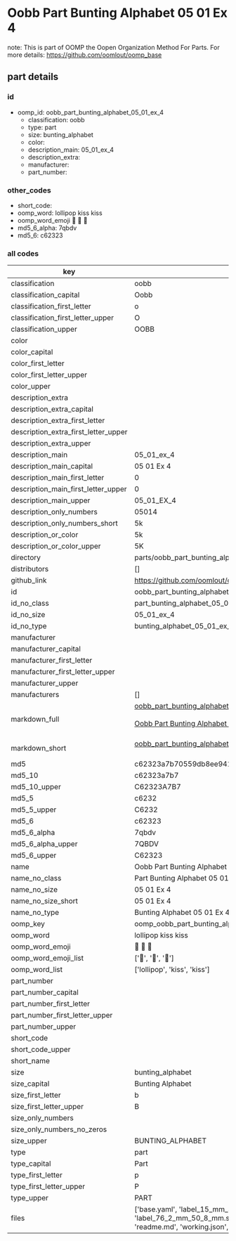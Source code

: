 # Oobb Part Bunting Alphabet 05 01 Ex 4  

note: This is part of OOMP the Oopen Organization Method For Parts. For more details: https://github.com/oomlout/oomp_base

##  part details





### id
* oomp_id: oobb_part_bunting_alphabet_05_01_ex_4
  * classification: oobb
  * type: part
  * size: bunting_alphabet
  * color: 
  * description_main: 05_01_ex_4
  * description_extra: 
  * manufacturer: 
  * part_number: 

### other_codes
* short_code: 
* oomp_word: lollipop kiss kiss
* oomp_word_emoji :lollipop: :kiss: :kiss:
* md5_6_alpha: 7qbdv
* md5_6: c62323

### all codes 
| key | value |  
| --- | --- |  
| classification | oobb |  
| classification_capital | Oobb |  
| classification_first_letter | o |  
| classification_first_letter_upper | O |  
| classification_upper | OOBB |  
| color |  |  
| color_capital |  |  
| color_first_letter |  |  
| color_first_letter_upper |  |  
| color_upper |  |  
| description_extra |  |  
| description_extra_capital |  |  
| description_extra_first_letter |  |  
| description_extra_first_letter_upper |  |  
| description_extra_upper |  |  
| description_main | 05_01_ex_4 |  
| description_main_capital | 05 01 Ex 4 |  
| description_main_first_letter | 0 |  
| description_main_first_letter_upper | 0 |  
| description_main_upper | 05_01_EX_4 |  
| description_only_numbers | 05014 |  
| description_only_numbers_short | 5k |  
| description_or_color | 5k |  
| description_or_color_upper | 5K |  
| directory | parts/oobb_part_bunting_alphabet_05_01_ex_4 |  
| distributors | [] |  
| github_link | https://github.com/oomlout/oomlout_oomp_part_src/tree/main/parts/oobb_part_bunting_alphabet_05_01_ex_4/working |  
| id | oobb_part_bunting_alphabet_05_01_ex_4 |  
| id_no_class | part_bunting_alphabet_05_01_ex_4 |  
| id_no_size | 05_01_ex_4 |  
| id_no_type | bunting_alphabet_05_01_ex_4 |  
| manufacturer |  |  
| manufacturer_capital |  |  
| manufacturer_first_letter |  |  
| manufacturer_first_letter_upper |  |  
| manufacturer_upper |  |  
| manufacturers | [] |  
| markdown_full | [oobb_part_bunting_alphabet_05_01_ex_4](https://github.com/oomlout/oomlout_oomp_part_src/tree/main/parts/oobb_part_bunting_alphabet_05_01_ex_4/working)<br>[](https://github.com/oomlout/oomlout_oomp_part_src/tree/main/parts/oobb_part_bunting_alphabet_05_01_ex_4/working)<br>[Oobb Part Bunting Alphabet 05 01 Ex 4](https://github.com/oomlout/oomlout_oomp_part_src/tree/main/parts/oobb_part_bunting_alphabet_05_01_ex_4/working)<br><br> |  
| markdown_short | [oobb_part_bunting_alphabet_05_01_ex_4](https://github.com/oomlout/oomlout_oomp_part_src/tree/main/parts/oobb_part_bunting_alphabet_05_01_ex_4/working)<br><br> |  
| md5 | c62323a7b70559db8ee941677128eb23 |  
| md5_10 | c62323a7b7 |  
| md5_10_upper | C62323A7B7 |  
| md5_5 | c6232 |  
| md5_5_upper | C6232 |  
| md5_6 | c62323 |  
| md5_6_alpha | 7qbdv |  
| md5_6_alpha_upper | 7QBDV |  
| md5_6_upper | C62323 |  
| name | Oobb Part Bunting Alphabet 05 01 Ex 4 |  
| name_no_class | Part Bunting Alphabet 05 01 Ex 4 |  
| name_no_size | 05 01 Ex 4 |  
| name_no_size_short | 05 01 Ex 4 |  
| name_no_type | Bunting Alphabet 05 01 Ex 4 |  
| oomp_key | oomp_oobb_part_bunting_alphabet_05_01_ex_4 |  
| oomp_word | lollipop kiss kiss |  
| oomp_word_emoji | :lollipop: :kiss: :kiss: |  
| oomp_word_emoji_list | [':lollipop:', ':kiss:', ':kiss:'] |  
| oomp_word_list | ['lollipop', 'kiss', 'kiss'] |  
| part_number |  |  
| part_number_capital |  |  
| part_number_first_letter |  |  
| part_number_first_letter_upper |  |  
| part_number_upper |  |  
| short_code |  |  
| short_code_upper |  |  
| short_name |  |  
| size | bunting_alphabet |  
| size_capital | Bunting Alphabet |  
| size_first_letter | b |  
| size_first_letter_upper | B |  
| size_only_numbers |  |  
| size_only_numbers_no_zeros |  |  
| size_upper | BUNTING_ALPHABET |  
| type | part |  
| type_capital | Part |  
| type_first_letter | p |  
| type_first_letter_upper | P |  
| type_upper | PART |  
| files | ['base.yaml', 'label_15_mm_30_mm.pdf', 'label_15_mm_30_mm.svg', 'label_76_2_mm_50_8_mm.pdf', 'label_76_2_mm_50_8_mm.svg', 'label_oomlout_76_2_mm_50_8_mm.pdf', 'label_oomlout_76_2_mm_50_8_mm.svg', 'readme.md', 'working.json', 'working.yaml'] |  
